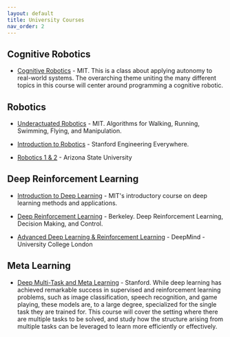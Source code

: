 ```yaml
---
layout: default
title: University Courses
nav_order: 2
---
```


## Cognitive Robotics
* [Cognitive Robotics](https://ocw.mit.edu/courses/aeronautics-and-astronautics/16-412j-cognitive-robotics-spring-2016) - MIT. This is a class about applying autonomy to real-world systems. The overarching theme uniting the many different topics in this course will center around programming a cognitive robotic.  

## Robotics
* [Underactuated Robotics](http://underactuated.mit.edu/underactuated.html) - MIT. Algorithms for Walking, Running, Swimming, Flying, and Manipulation. 

* [Introduction to Robotics](https://see.stanford.edu/Course/CS223A) - Stanford Engineering Everywhere. 

* [Robotics 1 & 2](https://www.youtube.com/user/asodemann3/playlists) - Arizona State University

## Deep Reinforcement Learning

* [Introduction to Deep Learning](http://introtodeeplearning.com/2019/) - MIT's introductory course on deep learning methods and applications. 

* [Deep Reinforcement Learning](http://rail.eecs.berkeley.edu/deeprlcourse/) - Berkeley. Deep Reinforcement Learning, Decision Making, and Control.

* [Advanced Deep Learning & Reinforcement Learning](https://www.youtube.com/playlist?list=PLqYmG7hTraZDNJre23vqCGIVpfZ_K2RZs) -  DeepMind - University College London

## Meta Learning

* [Deep Multi-Task and Meta Learning](http://web.stanford.edu/class/cs330/) -  Stanford. While deep learning has achieved remarkable success in supervised and reinforcement learning problems, such as image classification, speech recognition, and game playing, these models are, to a large degree, specialized for the single task they are trained for. This course will cover the setting where there are multiple tasks to be solved, and study how the structure arising from multiple tasks can be leveraged to learn more efficiently or effectively.

